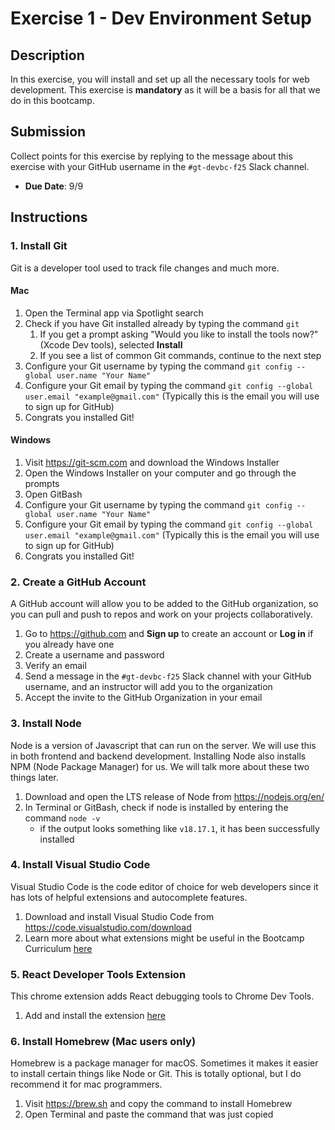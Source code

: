 # Exercise 1 - Dev Environment Setup

## Description

In this exercise, you will install and set up all the necessary tools for web development. This exercise is **mandatory** as it will be a basis for all that we do in this bootcamp.

## Submission

Collect points for this exercise by replying to the message about this exercise with your GitHub username in the `#gt-devbc-f25` Slack channel.

- **Due Date**: 9/9

## Instructions

### 1. Install Git

Git is a developer tool used to track file changes and much more.

#### Mac

1. Open the Terminal app via Spotlight search
2. Check if you have Git installed already by typing the command `git`
   1. If you get a prompt asking "Would you like to install the tools now?" (Xcode Dev tools), selected **Install**
   2. If you see a list of common Git commands, continue to the next step
3. Configure your Git username by typing the command `git config --global user.name "Your Name"`
4. Configure your Git email by typing the command `git config --global user.email "example@gmail.com"` (Typically this is the email you will use to sign up for GitHub)
5. Congrats you installed Git!

#### Windows

1. Visit <https://git-scm.com> and download the Windows Installer
2. Open the Windows Installer on your computer and go through the prompts
3. Open GitBash
4. Configure your Git username by typing the command `git config --global user.name "Your Name"`
5. Configure your Git email by typing the command `git config --global user.email "example@gmail.com"` (Typically this is the email you will use to sign up for GitHub)
6. Congrats you installed Git!

### 2. Create a GitHub Account

A GitHub account will allow you to be added to the GitHub organization, so you can pull and push to repos and work on your projects collaboratively.

1. Go to <https://github.com> and **Sign up** to create an account or **Log in** if you already have one
2. Create a username and password
3. Verify an email
4. Send a message in the `#gt-devbc-f25` Slack channel with your GitHub username, and an instructor will add you to the organization
5. Accept the invite to the GitHub Organization in your email

### 3. Install Node

Node is a version of Javascript that can run on the server. We will use this in both frontend and backend development. Installing Node also installs NPM (Node Package Manager) for us. We will talk more about these two things later.

1. Download and open the LTS release of Node from <https://nodejs.org/en/>
2. In Terminal or GitBash, check if node is installed by entering the command `node -v`
   - if the output looks something like `v18.17.1`, it has been successfully installed

### 4. Install Visual Studio Code

Visual Studio Code is the code editor of choice for web developers since it has lots of helpful extensions and autocomplete features.

1. Download and install Visual Studio Code from <https://code.visualstudio.com/download>
2. Learn more about what extensions might be useful in the Bootcamp Curriculum [here](https://www.notion.so/gtbitsofgood/Intro-to-VSCode-2f85ca6802d54783b9fd0a9bf8370c83)

### 5. React Developer Tools Extension

This chrome extension adds React debugging tools to Chrome Dev Tools.

1. Add and install the extension [here](https://chrome.google.com/webstore/detail/react-developer-tools/fmkadmapgofadopljbjfkapdkoienihi?hl=en)

### 6. Install Homebrew (Mac users only)

Homebrew is a package manager for macOS. Sometimes it makes it easier to install certain things like Node or Git. This is totally optional, but I do recommend it for mac programmers.

1. Visit <https://brew.sh> and copy the command to install Homebrew
2. Open Terminal and paste the command that was just copied
